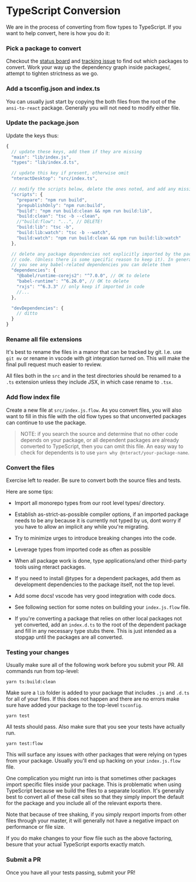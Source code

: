 # TypeScript Conversion

We are in the process of converting from flow types to TypeScript. If you want
to help convert, here is how you do it:

### Pick a package to convert

Checkout the [status board](https://github.com/orgs/nteract/projects/13) and
[tracking issue](https://github.com/nteract/nteract/issues/3462) to find out
which packages to convert. Work your way up the dependency graph inside
packages/, attempt to tighten strictness as we go.

### Add a tsconfig.json and index.ts

You can usually just start by copying the both files from the root of the
`ansi-to-react` package. Generally you will not need to modify either file.

### Update the package.json

Update the keys thus:

```js
{
  // update these keys, add them if they are missing
  "main": "lib/index.js",
  "types": "lib/index.d.ts",

  // update this key if present, otherwise omit
  "nteractDesktop": "src/index.ts",

  // modify the scripts below, delete the ones noted, and add any missing
  "scripts": {
    "prepare": "npm run build",
    "prepublishOnly": "npm run:build",
    "build": "npm run build:clean && npm run build:lib",
    "build:clean": "tsc -b --clean",
    //"build:flow": "...", // DELETE!
    "build:lib": "tsc -b",
    "build:lib:watch": "tsc -b --watch",
    "build:watch": "npm run build:clean && npm run build:lib:watch"
  },

  // delete any package dependencies not explicitly imported by the package
  // code. (Unless there is some specific reason to keep it). In general, if
  // you see any babel-related dependencies you can delete them
  "dependencies": {
    "@babel/runtime-corejs2": "^7.0.0", // OK to delete
    "babel-runtime": "^6.26.0", // OK to delete
    "rxjs": "^6.3.3" // only keep if imported in code
    //...
  },

  "devDependencies": {
    // ditto
  }
}
```

### Rename all file extensions

It's best to rename the files in a manor that can be tracked by git. I.e. use
`git mv` or rename in vscode with git integration turned on. This will make
the final pull request much easier to review.

All files both in the `src` and in the test directories should be renamed to a
`.ts` extension unless they include JSX, in which case rename to `.tsx`.

### Add flow index file

Create a new file at `src/index.js.flow`. As you convert files, you will also
want to fill in this file with the old flow types so that unconverted packages
can continue to use the package.

> NOTE: if you search the source and determine that no other code depends on
> your package, or all dependent packages are already converted to TypeScript,
> then you can omit this file. An easy way to check for dependents is to use
> `yarn why @nteract/your-package-name`.

### Convert the files

Exercise left to reader. Be sure to convert both the source files and tests.

Here are some tips:

- Import all monorepo types from our root level types/ directory.

- Establish as-strict-as-possible compiler options, if an imported package needs
  to be any because it is currently not typed by us, dont worry if you have to
  allow an implicit any while you're migrating.

- Try to minimize urges to introduce breaking changes into the code.

- Leverage types from imported code as often as possible

- When all package work is done, type applications/and other third-party tools
  using nteract packages.

- If you need to install @types for a dependent packages, add them as development
  dependencies to the package itself, not the top level.

- Add some docs! vscode has very good integration with code docs.

- See following section for some notes on building your `index.js.flow` file.

- If you're converting a package that relies on other local packages not yet
  converted, add an `index.d.ts` to the root of the dependent package and fill
  in any necessary type stubs there. This is just intended as a stopgap until
  the packages are all converted.

### Testing your changes

Usually make sure all of the following work before you submit your PR.
All commands run from top-level:

    yarn ts:build:clean

Make sure a `lib` folder is added to your package that includes `.js` and
`.d.ts` for all of your files. If this does not happen and there are no errors
make sure have added your package to the top-level `tsconfig`.

    yarn test

All tests should pass. Also make sure that you see your tests have actually
run.

    yarn test:flow

This will surface any issues with other packages that were relying on types
from your package. Usually you'll end up hacking on your `index.js.flow` file.

One complication you might run into is that sometimes other packages import
specific files inside your package. This is problematic when using TypeScript
because we build the files to a separate location. It's generally best to
convert all of these call sites so that they simply import the default for the
package and you include all of the relevant exports there.

Note that because of tree shaking, if you simply rexport imports from other
files through your master, it will generally not have a negative impact on
performance or file size.

If you do make changes to your flow file such as the above factoring, besure
that your actual TypeScript exports exactly match.

### Submit a PR

Once you have all your tests passing, submit your PR!
